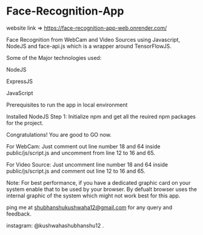 # Face-Recognition-App
website link => https://face-recognition-app-web.onrender.com/

Face Recognition from WebCam and Video Sources using Javascript, NodeJS and face-api.js which is a wrapper around TensorFlowJS.

Some of the Major technologies used:

NodeJS

ExpressJS

JavaScript

Prerequisites to run the app in local environment

Installed NodeJS
Step 1: Initialize npm and get all the reuired npm packages for the project.

Congratulations! You are good to GO now.

For WebCam: Just comment out line number 18 and 64 inside public/js/script.js and uncomment from line 12 to 16 and 65.

For Video Source: Just uncomment line number 18 and 64 inside public/js/script.js and comment out line 12 to 16 and 65.

Note: For best performance, if you have a dedicated graphic card on your system enable that to be used by your browser. By defualt browser uses the internal graphic of the system which might not work best for this app.

ping me at shubhanshukushwaha12@gmail.com for any query and feedback.

instagram: @kushwahashubhanshu12 .

